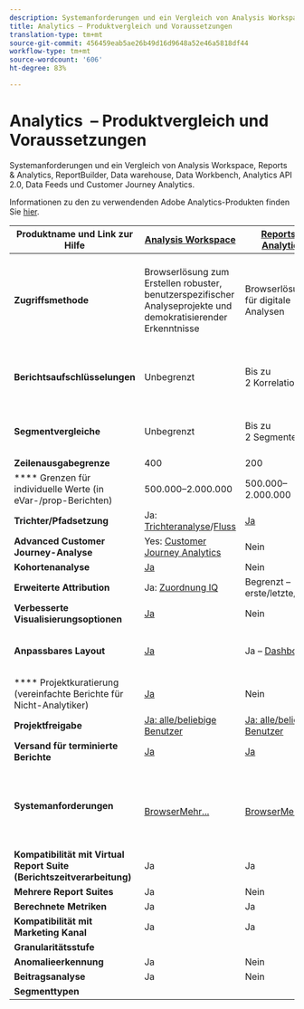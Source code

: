 ```yaml
---
description: Systemanforderungen und ein Vergleich von Analysis Workspace, Reports & Analytics, Ad Hoc Analysis, Report Builder, Data Warehouse und Data Workbench
title: Analytics – Produktvergleich und Voraussetzungen
translation-type: tm+mt
source-git-commit: 456459eab5ae26b49d16d9648a52e46a5818df44
workflow-type: tm+mt
source-wordcount: '606'
ht-degree: 83%

---
```



# Analytics  – Produktvergleich und Voraussetzungen

Systemanforderungen und ein Vergleich von Analysis Workspace, Reports &amp; Analytics, ReportBuilder, Data warehouse, Data Workbench, Analytics API 2.0, Data Feeds und Customer Journey Analytics.

Informationen zu den zu verwendenden Adobe Analytics-Produkten finden Sie [hier](/help/admin/c-analytics-product-comparison/which-analytics-tool.md).

| Produktname und Link zur Hilfe | [Analysis Workspace](https://docs.adobe.com/content/help/de-DE/analytics/analyze/analysis-workspace/home.html) | [Reports &amp; Analytics](https://docs.adobe.com/content/help/de-DE/analytics/analyze/reports-analytics/getting-started.html) | [Report Builder](https://docs.adobe.com/content/help/de-DE/analytics/analyze/report-builder/home.html) | [Data Warehouse](https://docs.adobe.com/content/help/de-DE/analytics/export/data-warehouse/data-warehouse.html) | [Data Workbench](https://docs.adobe.com/content/help/de-DE/data-workbench/using/home.html) | Analytics API 2.0 | Daten-Feeds |
|---|---|---|---|---|---|---|---|
| **Zugriffsmethode** | Browserlösung zum Erstellen robuster, benutzerspezifischer Analyseprojekte und demokratisierender Erkenntnisse | Browserlösung für digitale Analysen | Browserlösung, die Berichte im CSV-Format generiert. Kann Dateien im Tableau-Format generieren. | Mehrkanalanalysetool für erweiterte Analysen, wie benutzerspezifische Zuordnungsmodelle, Predictive Analytics und Rundum-Kundenanalysen |  |  |  |
| **Berichtsaufschlüsselungen** | Unbegrenzt | Bis zu 2 Korrelationen | Bis zu 2 Korrelationen | Führt vollständig erweiterte, uneingeschränkte Aufschlüsselungen nach Segment durch | Unbegrenzt |  |  |
| **Segmentvergleiche** | Unbegrenzt | Bis zu 2 Segmente | Unbegrenzt (Stapelung von Datenanforderungen) | 1 Segment. Unterstützt mehrere (gestapelte) Segmente | Unbegrenzt |  |  |
| **Zeilenausgabegrenze** | 400 | 200 | 50.000 | Unbegrenzt | Anpassbar |  |  |
| **** Grenzen für individuelle Werte (in eVar-/prop-Berichten) | 500.000–2.000.000 | 500.000–2.000.000 | 500.000–2.000.000 | Unbegrenzt | Anpassbar |  |  |
| **Trichter/Pfadsetzung** | Ja: [Trichteranalyse](https://docs.adobe.com/content/help/de-DE/analytics/analyze/analysis-workspace/visualizations/fallout/fallout-flow.html)/[Fluss](https://docs.adobe.com/content/help/de-DE/analytics/analyze/analysis-workspace/visualizations/flow/flow.html) | [Ja](https://docs.adobe.com/content/help/de-DE/analytics/analyze/reports-analytics/reports.html) | Ja | Nein | Ja |  |  |
| **Advanced Customer Journey-Analyse** | Yes: [Customer Journey Analytics](https://docs.adobe.com/content/help/de-DE/analytics-platform/using/cja-landing.html) | Nein | Nein | Nein | Ja |  |  |
| **Kohortenanalyse** | [Ja](https://docs.adobe.com/content/help/de-DE/analytics/analyze/analysis-workspace/visualizations/cohort-table/cohort-analysis.html) | Nein | Nein | Nein | Ja |  |  |
| **Erweiterte Attribution** | Ja: [Zuordnung IQ](https://docs.adobe.com/content/help/en/analytics/analyze/analysis-workspace/attribution-iq.html) | Begrenzt – erste/letzte/linear | Begrenzt – erste/letzte/linear | Begrenzt – erste/letzte/linear | Ja |  |  |
| **Verbesserte Visualisierungsoptionen** | [Ja](https://docs.adobe.com/content/help/de-DE/analytics/analyze/analysis-workspace/visualizations/freeform-analysis-visualizations.html) | Nein | Ja | Nein | Ja |  |  |
| **Anpassbares Layout** | [Ja](https://docs.adobe.com/content/help/de-DE/analytics/analyze/analysis-workspace/home.html) | Ja – [Dashboards](https://docs.adobe.com/content/help/en/analytics/analyze/reports-analytics/dashboard.html) | [Ja](https://docs.adobe.com/content/help/de-DE/analytics/analyze/report-builder/layout/configure-the-custom-layout.html) | Ergebnissortierung nach Aufschlüsselung oder nach Metrik | Ja |  |  |
| **** Projektkuratierung (vereinfachte Berichte für Nicht-Analytiker) | [Ja](https://docs.adobe.com/content/help/de-DE/analytics/analyze/analysis-workspace/curate-share/curate.html) | Nein | Ja | Nein | Ja |  |  |
| **Projektfreigabe** | [Ja: alle/beliebige Benutzer](https://docs.adobe.com/content/help/de-DE/analytics/analyze/analysis-workspace/curate-share/curate.html) | [Ja: alle/beliebige Benutzer](https://docs.adobe.com/content/help/de-DE/analytics/analyze/reports-analytics/scheduling.html) | Ja: alle/beliebige Benutzer | Nein | Ja |  |  |
| **Versand für terminierte Berichte** | [Ja](https://docs.adobe.com/content/help/de-DE/analytics/analyze/analysis-workspace/curate-share/schedule-projects.html) | [Ja](https://docs.adobe.com/content/help/de-DE/analytics/analyze/reports-analytics/scheduling.html) | [Ja](https://docs.adobe.com/content/help/de-DE/analytics/analyze/report-builder/t-schedule-a-data-request.html) | Ja | Ja |  |  |
| **Systemanforderungen** | <br>[BrowserMehr...](https://docs.adobe.com/content/help/de-DE/analytics/admin/sys-reqs.html) | <br>[BrowserMehr...](https://docs.adobe.com/content/help/de-DE/analytics/admin/sys-reqs.html) | Windows, MS<br>[ExcelMehr...](https://docs.adobe.com/content/help/de-DE/analytics/analyze/report-builder/report-builder-setup/system-requirements.html) | Browser und Programm zum Öffnen von CSV-Dateien wie MS Excel, Kann Dateien im Tableau-Format generieren. | Windows 64 bit, good graphics adapter for OpenGL 3.2 [More...](https://docs.adobe.com/content/help/de-DE/data-workbench/using/install/c-data-workbench-client-install.html) |  |  |  |
| **Kompatibilität mit Virtual Report Suite (Berichtszeitverarbeitung)** | Ja | Ja | Ja | Nein | Ja? |  |  |
| **Mehrere Report Suites** | Ja | Nein | Nein | Nein | Ja? |  |  |
| **Berechnete Metriken** | Ja | Ja | Ja | Ja | Ja |  |  |
| **Kompatibilität mit Marketing Kanal** | Ja | Ja | Ja | ? | ? |  |  |
| **Granularitätsstufe** |  |  |  |  |  |  |  |
| **Anomalieerkennung** | Ja | Nein |  |  |  |  |  |
| **Beitragsanalyse** | Ja | Nein | Nein | Nein | Ja |  |  |
| **Segmenttypen** |  |  |  |  |  |  |  |